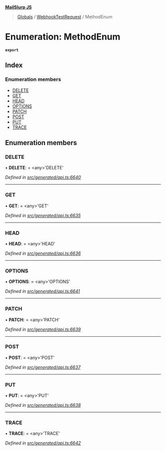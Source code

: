**[MailSlurp JS](../README.md)**

> [Globals](../README.md) / [WebhookTestRequest](../modules/webhooktestrequest.md) / MethodEnum

# Enumeration: MethodEnum

**`export`** 

## Index

### Enumeration members

* [DELETE](webhooktestrequest.methodenum.md#delete)
* [GET](webhooktestrequest.methodenum.md#get)
* [HEAD](webhooktestrequest.methodenum.md#head)
* [OPTIONS](webhooktestrequest.methodenum.md#options)
* [PATCH](webhooktestrequest.methodenum.md#patch)
* [POST](webhooktestrequest.methodenum.md#post)
* [PUT](webhooktestrequest.methodenum.md#put)
* [TRACE](webhooktestrequest.methodenum.md#trace)

## Enumeration members

### DELETE

•  **DELETE**:  = \<any>'DELETE'

*Defined in [src/generated/api.ts:6640](https://github.com/mailslurp/mailslurp-client/blob/3871a9e/src/generated/api.ts#L6640)*

___

### GET

•  **GET**:  = \<any>'GET'

*Defined in [src/generated/api.ts:6635](https://github.com/mailslurp/mailslurp-client/blob/3871a9e/src/generated/api.ts#L6635)*

___

### HEAD

•  **HEAD**:  = \<any>'HEAD'

*Defined in [src/generated/api.ts:6636](https://github.com/mailslurp/mailslurp-client/blob/3871a9e/src/generated/api.ts#L6636)*

___

### OPTIONS

•  **OPTIONS**:  = \<any>'OPTIONS'

*Defined in [src/generated/api.ts:6641](https://github.com/mailslurp/mailslurp-client/blob/3871a9e/src/generated/api.ts#L6641)*

___

### PATCH

•  **PATCH**:  = \<any>'PATCH'

*Defined in [src/generated/api.ts:6639](https://github.com/mailslurp/mailslurp-client/blob/3871a9e/src/generated/api.ts#L6639)*

___

### POST

•  **POST**:  = \<any>'POST'

*Defined in [src/generated/api.ts:6637](https://github.com/mailslurp/mailslurp-client/blob/3871a9e/src/generated/api.ts#L6637)*

___

### PUT

•  **PUT**:  = \<any>'PUT'

*Defined in [src/generated/api.ts:6638](https://github.com/mailslurp/mailslurp-client/blob/3871a9e/src/generated/api.ts#L6638)*

___

### TRACE

•  **TRACE**:  = \<any>'TRACE'

*Defined in [src/generated/api.ts:6642](https://github.com/mailslurp/mailslurp-client/blob/3871a9e/src/generated/api.ts#L6642)*

